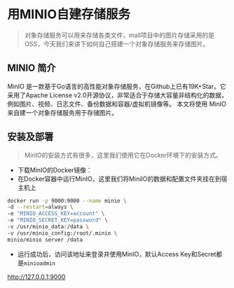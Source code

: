 # 用MINIO自建存储服务

> 对象存储服务可以用来存储各类文件，mall项目中的图片存储采用的是OSS，今天我们来讲下如何自己搭建一个对象存储服务来存储图片。

## MINIO 简介

MinIO 是一款基于Go语言的高性能对象存储服务，在Github上已有19K+Star。它采用了Apache License v2.0开源协议，非常适合于存储大容量非结构化的数据，例如图片、视频、日志文件、备份数据和容器/虚拟机镜像等。 本文将使用 MinIO 来自建一个对象存储服务用于存储图片。

## 安装及部署

> MinIO的安装方式有很多，这里我们使用它在Docker环境下的安装方式。

* 下载MinIO的Docker镜像：
* 在Docker容器中运行MinIO，这里我们将MiniIO的数据和配置文件夹挂在到宿主机上

```bash
docker run -p 9000:9000 --name minio \
-d --restart=always \
-e "MINIO_ACCESS_KEY=account" \
-e "MINIO_SECRET_KEY=password" \
-v /usr/minio_data:/data \
-v /usr/minio_config:/root/.minio \
minio/minio server /data
```

* 运行成功后，访问该地址来登录并使用MinIO，默认Access Key和Secret都是`minioadmin`

http://127.0.0.1:9000